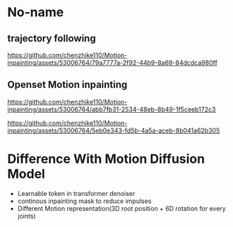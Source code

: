 # No-name

## trajectory following

https://github.com/chenzhike110/Motion-inpainting/assets/53006764/79a7777a-2f92-44b9-8a69-84dcdca980ff

## Openset Motion inpainting

https://github.com/chenzhike110/Motion-inpainting/assets/53006764/abb7fb31-2534-48eb-8b49-1f5ceeb172c3

https://github.com/chenzhike110/Motion-inpainting/assets/53006764/5eb0e343-fd5b-4a5a-aceb-8b041a62b305

# Difference With Motion Diffusion Model
- Learnable token in transformer denoiser
- continous inpainting mask to reduce impulses
- Different Motion representation(3D root position + 6D rotation for every joints)
